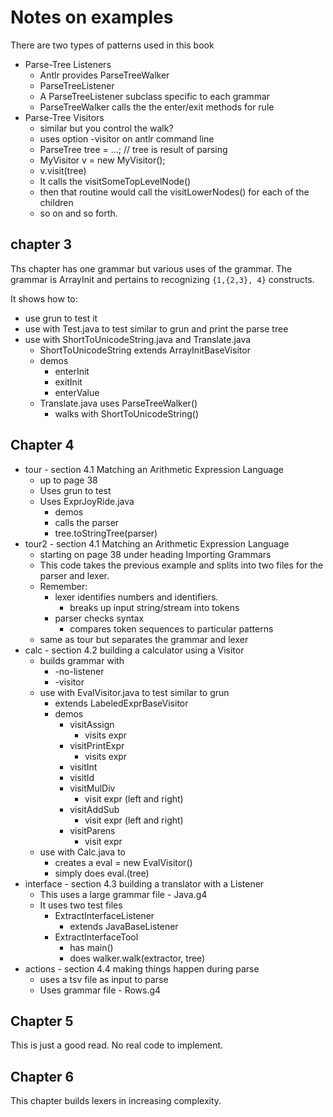 # Notes on examples

There are two types of patterns used in this book

* Parse-Tree Listeners
    - Antlr provides ParseTreeWalker
    - ParseTreeListener 
    - A ParseTreeListener subclass specific to each grammar
    - ParseTreeWalker calls the the enter/exit methods for rule
* Parse-Tree Visitors
    - similar but you control the walk?
    - uses option -visitor on antlr command line
    - ParseTree tree = ...; // tree is result of parsing
    - MyVisitor v = new MyVisitor();
    - v.visit(tree)
    - It calls the visitSomeTopLevelNode() 
    - then that routine would call the visitLowerNodes() for each of the children
    - so on and so forth.


## chapter 3

Ths chapter has one grammar but various uses of the grammar.  The grammar is ArrayInit
and pertains to recognizing `{1,{2,3}, 4}` constructs.

It shows how to:

* use grun to test it
* use with Test.java to test similar to grun and print the parse tree
* use with ShortToUnicodeString.java and Translate.java
    - ShortToUnicodeString extends ArrayInitBaseVisitor
    - demos
        - enterInit
        - exitInit
        - enterValue
    - Translate.java uses ParseTreeWalker()
        - walks with ShortToUnicodeString()


## Chapter 4

* tour - section 4.1 Matching an Arithmetic Expression Language
    - up to page 38
    - Uses grun to test
    - Uses ExprJoyRide.java
        - demos
        - calls the parser
        - tree.toStringTree(parser)
* tour2 - section 4.1 Matching an Arithmetic Expression Language
    - starting on page 38 under heading Importing Grammars
    - This code takes the previous example and splits into two files for the parser and lexer.
    - Remember:
        - lexer identifies numbers and identifiers. 
            - breaks up input string/stream into tokens
        - parser checks syntax
            - compares token sequences to particular patterns
    - same as tour but separates the grammar and lexer
* calc - section 4.2 building a calculator using a Visitor
    * builds grammar with
        - -no-listener
        - -visitor
    * use with EvalVisitor.java to test similar to grun
        - extends LabeledExprBaseVisitor
        - demos
            - visitAssign
                - visits expr
            - visitPrintExpr
                - visits expr
            - visitInt
            - visitId
            - visitMulDiv
                - visit expr (left and right)
            - visitAddSub
                - visit expr (left and right)
            - visitParens
                - visit expr 
    * use with Calc.java to 
        - creates a eval = new EvalVisitor()
        - simply does eval.(tree)
* interface - section 4.3 building a translator with a Listener
    - This uses a large grammar file - Java.g4
    - It uses two test files
        * ExtractInterfaceListener 
            - extends JavaBaseListener
        * ExtractInterfaceTool
            - has main()
            - does walker.walk(extractor, tree)
* actions - section 4.4 making things happen during parse
    - uses a tsv file as input to parse
    - Uses grammar file - Rows.g4
## Chapter 5

This is just a good read.  No real code to implement.

## Chapter 6

This chapter builds lexers in increasing complexity.

